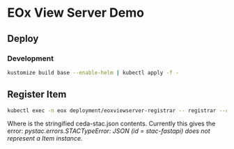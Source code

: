 # EOx View Server Demo

## Deploy

### Development
```bash
kustomize build base --enable-helm | kubectl apply -f -
```

## Register Item
```bash
kubectl exec -n eox deployment/eoxviewserver-registrar -- registrar --config-file /config.yaml register items <stac-item>
```

Where <stac-item> is the stringified ceda-stac.json contents.
Currently this gives the error: *pystac.errors.STACTypeError: JSON (id = stac-fastapi) does not represent a Item instance.*
